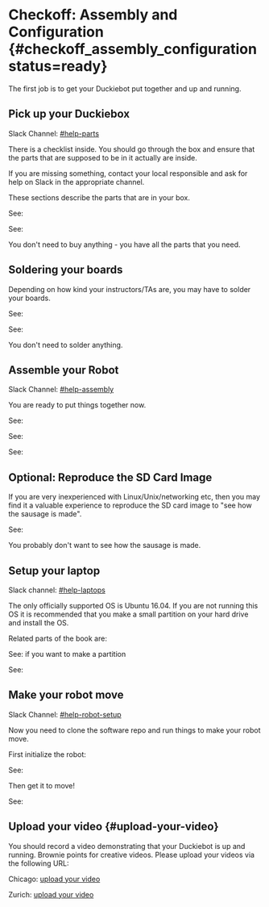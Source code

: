 # Checkoff: Assembly and Configuration {#checkoff_assembly_configuration status=ready}


The first job is to get your Duckiebot put together and up and running.

<!-- Comment: @liam: We should make sure that these tasks are 1-to-1 with the task list in the checkoff spreadsheet, and remind them what to do.
-->

## Pick up your Duckiebox

Slack Channel: [#help-parts](https://duckietown.slack.com/archives/C6ZFZ7N2E)

There is a checklist inside. You should go through the box and ensure that the parts that are supposed to be in it actually are inside.

If you are missing something, contact your local responsible and ask for help on Slack in the appropriate channel.

These sections describe the parts that are in your box.

See: [](#acquiring-parts-c0)

See: [](#acquiring-parts-c1)


<div class="zurich-only" markdown="1">
You don't need to buy anything - you have all the parts that you need.
</div>

## Soldering your boards

Depending on how kind your instructors/TAs are, you may have to solder your boards.

See: [](#soldering-boards-c0)

See: [](#soldering-boards-c1)

<div class="zurich-only" markdown="1">
You don't need to solder anything.
</div>

## Assemble your Robot

Slack Channel: [#help-assembly](https://duckietown.slack.com/archives/C70CQQFHC)

You are ready to put things together now.

See: [](#assembling-duckiebot-c0)

See: [](#bumper-assembly)

See: [](#assembling-duckiebot-c1)


## Optional: Reproduce the SD Card Image

If you are very inexperienced with Linux/Unix/networking etc, then you may find it a valuable experience to reproduce the SD card image to "see how the sausage is made".

See: [](#duckiebot-ubuntu-image)

<div class="zurich-only" markdown="1">
You probably don't want to see how the sausage is made.
</div>


## Setup your laptop

Slack channel: [#help-laptops](https://duckietown.slack.com/archives/C6YS8UPRN)

The only officially supported OS is Ubuntu 16.04. If you are not running this OS it is recommended that you make a small partition on your hard drive and install the OS.

Related parts of the book are:

See: [](#how-to-partition) if you want to make a partition

See: [](#setup-laptop)


## Make your robot move

Slack Channel: [#help-robot-setup](https://duckietown.slack.com/archives/C6ZG100EN)

Now you need to clone the software repo and run things to make your robot move.

First initialize the robot:

See: [](#setup-duckiebot)

Then get it to move!

See: [](#rc-control)



## Upload your video {#upload-your-video}

You should record a video demonstrating that your Duckiebot is up and running. Brownie points for creative videos. Please upload your videos via the following URL:


<div class='chicago-only' markdown='1'>

Chicago: [upload your video](https://www.dropbox.com/request/3GxK1kjxUmZKl23x6nEY)

</div>


<div class='chicago-only' markdown='1'>

Zurich: [upload your video](https://www.dropbox.com/request/6St0yCcVJoNPLUHR4fbS)

</div>
